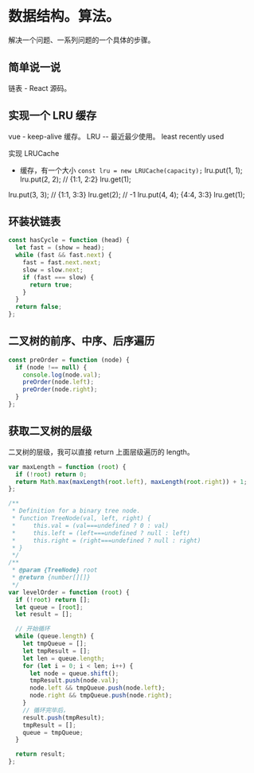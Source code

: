 # 数据结构。算法。

解决一个问题、一系列问题的一个具体的步骤。

## 简单说一说

链表 - React 源码。

## 实现一个 LRU 缓存

vue - keep-alive 缓存。
LRU -- 最近最少使用。
least recently used

实现 LRUCache

- 缓存，有一个大小 `const lru = new LRUCache(capacity);`
  lru.put(1, 1);
  lru.put(2, 2); // {1:1, 2:2}
  lru.get(1);

lru.put(3, 3); // {1:1, 3:3}
lru.get(2); // -1
lru.put(4, 4); {4:4, 3:3}
lru.get(1);

## 环装状链表

```js
const hasCycle = function (head) {
  let fast = (show = head);
  while (fast && fast.next) {
    fast = fast.next.next;
    slow = slow.next;
    if (fast === slow) {
      return true;
    }
  }
  return false;
};
```

## 二叉树的前序、中序、后序遍历

```js
const preOrder = function (node) {
  if (node !== null) {
    console.log(node.val);
    preOrder(node.left);
    preOrder(node.right);
  }
};
```

## 获取二叉树的层级

二叉树的层级，我可以直接 return 上面层级遍历的 length。

```js
var maxLength = function (root) {
  if (!root) return 0;
  return Math.max(maxLength(root.left), maxLength(root.right)) + 1;
};
```

```js
/**
 * Definition for a binary tree node.
 * function TreeNode(val, left, right) {
 *     this.val = (val===undefined ? 0 : val)
 *     this.left = (left===undefined ? null : left)
 *     this.right = (right===undefined ? null : right)
 * }
 */
/**
 * @param {TreeNode} root
 * @return {number[][]}
 */
var levelOrder = function (root) {
  if (!root) return [];
  let queue = [root];
  let result = [];

  // 开始循环
  while (queue.length) {
    let tmpQueue = [];
    let tmpResult = [];
    let len = queue.length;
    for (let i = 0; i < len; i++) {
      let node = queue.shift();
      tmpResult.push(node.val);
      node.left && tmpQueue.push(node.left);
      node.right && tmpQueue.push(node.right);
    }
    // 循环完毕后，
    result.push(tmpResult);
    tmpResult = [];
    queue = tmpQueue;
  }

  return result;
};
```
